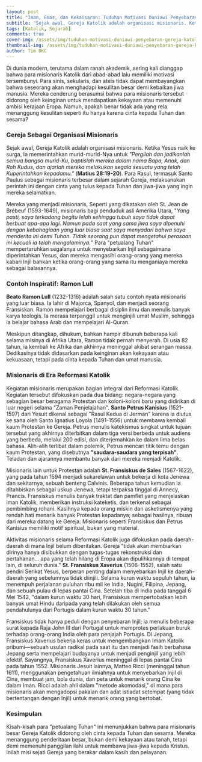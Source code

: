 ```yaml
---
layout: post
title: "Iman, Emas, dan Kekaisaran: Tuduhan Motivasi Duniawi Penyebaran Gereja Katolik"
subtitle: "Sejak awal, Gereja Katolik adalah organisasi misionaris. Ketika Yesus naik ke surga, Ia memerintahkan murid-murid-Nya untuk 'Pergilah dan jadikanlah semua bangsa murid-Ku, baptislah mereka dalam nama Bapa, Anak, dan Roh Kudus, dan ajarlah mereka melakukan segala sesuatu yang telah Kuperintahkan kepadamu.' (Matius 28:19-20). Para Rasul, termasuk Santo Paulus sebagai misionaris terbesar dalam sejarah Gereja"
tags: [Katolik, Sejarah]
comments: true
cover-img: /assets/img/tuduhan-motivasi-duniawi-penyebaran-gereja-katolik.png
thumbnail-img: /assets/img/tuduhan-motivasi-duniawi-penyebaran-gereja-katolik.png
author: Tim DKC
---
```


Di dunia modern, terutama dalam ranah akademik, sering kali dianggap bahwa para misionaris Katolik dari abad-abad lalu memiliki motivasi tersembunyi. Para sinis, sekularis, dan ateis tidak dapat membayangkan bahwa seseorang akan menghadapi kesulitan besar demi kebaikan jiwa manusia. Mereka cenderung berasumsi bahwa para misionaris tersebut didorong oleh keinginan untuk mendapatkan kekayaan atau memenuhi ambisi kerajaan Eropa. Namun, apakah benar tidak ada yang rela menanggung kesulitan seperti itu hanya karena cinta kepada Tuhan dan sesama?

### Gereja Sebagai Organisasi Misionaris

Sejak awal, Gereja Katolik adalah organisasi misionaris. Ketika Yesus naik ke surga, Ia memerintahkan murid-murid-Nya untuk _"Pergilah dan jadikanlah semua bangsa murid-Ku, baptislah mereka dalam nama Bapa, Anak, dan Roh Kudus, dan ajarlah mereka melakukan segala sesuatu yang telah Kuperintahkan kepadamu."_ (**Matius 28:19-20**). Para Rasul, termasuk Santo Paulus sebagai misionaris terbesar dalam sejarah Gereja, melaksanakan perintah ini dengan cinta yang tulus kepada Tuhan dan jiwa-jiwa yang ingin mereka selamatkan.

Mereka yang menjadi misionaris, Seperti yang dikatakan oleh St. Jean de Brébeuf (1593-1649), misionaris bagi penduduk asli Amerika Utara, "_Yang pasti, saya terkadang begitu lelah sehingga tubuh saya tidak dapat berbuat apa-apa lagi. Namun pada saat yang sama jiwa saya dipenuhi dengan kebahagiaan yang luar biasa saat saya menyadari bahwa saya menderita ini demi Tuhan. Tidak seorang pun dapat mengetahui perasaan ini kecuali ia telah mengalaminya._" Para "petualang Tuhan" mempertaruhkan segalanya untuk menyebarkan Injil sebagaimana diperintahkan Yesus, dan mereka mengasihi orang-orang yang mereka kabari Injil bahkan ketika orang-orang yang sama itu menganiaya mereka sebagai balasannya.

### Contoh Inspiratif: Ramon Lull

**Beato Ramon Lull** (1232-1316) adalah salah satu contoh nyata misionaris yang luar biasa. Ia lahir di Majorca, Spanyol, dan menjadi seorang Fransiskan. Ramon mempelajari berbagai disiplin ilmu dan menulis banyak karya teologis. Ia merasa terpanggil untuk menginjili umat Muslim, sehingga ia belajar bahasa Arab dan mempelajari Al-Quran.

Meskipun ditangkap, dihukum, bahkan hampir dibunuh beberapa kali selama misinya di Afrika Utara, Ramon tidak pernah menyerah. Di usia 82 tahun, ia kembali ke Afrika dan akhirnya meninggal akibat serangan massa. Dedikasinya tidak didasarkan pada keinginan akan kekayaan atau kekuasaan, tetapi pada cinta kepada Tuhan dan umat manusia.

### Misionaris di Era Reformasi Katolik

Kegiatan misionaris merupakan bagian integral dari Reformasi Katolik. Kegiatan tersebut difokuskan pada dua bidang: negara-negara yang sebagian besar beragama Protestan dan koloni-koloni baru yang didirikan di luar negeri selama "Zaman Penjelajahan". **Santo Petrus Kanisius** (1521-1597) dari Yesuit dikenal sebagai "Rasul Kedua di Jerman" karena ia diutus ke sana oleh Santo Ignatius Loyola (1491-1556) untuk membawa kembali kaum Protestan ke Gereja. Petrus menulis katekismus singkat untuk tujuan tersebut yang akhirnya diterbitkan dalam tiga versi berbeda untuk audiens yang berbeda, melalui 200 edisi, dan diterjemahkan ke dalam lima belas bahasa. Alih-alih terlibat dalam polemik, Petrus mencari titik temu dengan kaum Protestan, yang disebutnya **"saudara-saudara yang terpisah"**. Teladan dan ajarannya membantu banyak dari mereka menjadi Katolik.

Misionaris lain untuk Protestan adalah **St. Fransiskus de Sales** (1567-1622), yang pada tahun 1594 menjadi sukarelawan untuk bekerja di kota Jenewa dan sekitarnya, sebuah benteng Calvinis. Beberapa tahun kemudian ia ditahbiskan sebagai uskup Jenewa, tetapi terpaksa tinggal di Annecy, Prancis. Fransiskus menulis banyak traktat dan pamflet yang menjelaskan iman Katolik, memberikan instruksi kateketis, dan terkenal sebagai pembimbing rohani. Kasihnya kepada orang miskin dan asketismenya yang rendah hati menarik banyak Protestan kepadanya; sebagai hasilnya, ribuan dari mereka datang ke Gereja. Misionaris seperti Fransiskus dan Petrus Kanisius memiliki motif spiritual, bukan yang material.

Aktivitas misionaris selama Reformasi Katolik juga difokuskan pada daerah-daerah di mana Injil belum diberitakan. Gereja "tidak akan membiarkan dirinya hanya disibukkan dengan tugas-tugas rekonstruksi dan pertahanan... apa yang telah hilang di Eropa akan dipulihkannya di tempat lain, di seluruh dunia." **St. Fransiskus Xaverius** (1506-1552), salah satu pendiri Serikat Yesus, berperan penting dalam menyebarkan Injil ke daerah-daerah yang sebelumnya tidak diinjili. Selama kurun waktu sepuluh tahun, ia menempuh perjalanan puluhan ribu mil ke India, Nugini, Filipina, Jepang, dan sebuah pulau di lepas pantai Cina. Setelah tiba di India pada tanggal 6 Mei 1542, "dalam kurun waktu 30 hari, Fransiskus mempertobatkan lebih banyak umat Hindu daripada yang telah dilakukan oleh semua pendahulunya dari Portugis dalam kurun waktu 30 tahun."

Fransiskus tidak hanya peduli dengan penyebaran Injil; ia menulis beberapa surat kepada Raja John III dari Portugal untuk memprotes perlakuan buruk terhadap orang-orang India oleh para penjajah Portugis. Di Jepang, Fransiskus Xaverius bekerja keras untuk mengembangkan Imam Katolik pribumi—sebuah usulan radikal pada saat itu dan menjadi fasih berbahasa Jepang serta mempelajari budayanya untuk menjadi penginjil yang lebih efektif. Sayangnya, Fransiskus Xaverius meninggal di lepas pantai Cina pada tahun 1552. Misionaris Jesuit lainnya, Matteo Ricci (meninggal tahun 1611), menggunakan pengetahuan ilmiahnya untuk menyebarkan Injil di Cina, membuat jam, bola dunia, dan peta untuk menarik orang Cina ke dalam Iman. Ricci adalah ahli dalam "metode akomodasi," di mana para misionaris akan mengadopsi pakaian dan adat istiadat setempat (yang tidak bertentangan dengan Injil) untuk menarik orang yang bertobat.

### Kesimpulan

Kisah-kisah para "petualang Tuhan" ini menunjukkan bahwa para misionaris besar Gereja Katolik didorong oleh cinta kepada Tuhan dan sesama. Mereka menanggung penderitaan besar, bukan demi kekayaan atau tanah, tetapi demi memenuhi panggilan ilahi untuk membawa jiwa-jiwa kepada Kristus. Inilah misi sejati Gereja yang berakar dalam kasih dan pelayanan.
